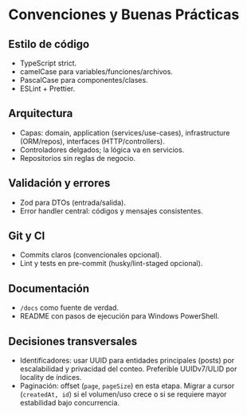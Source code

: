 # Convenciones y Buenas Prácticas

## Estilo de código
- TypeScript strict.
- camelCase para variables/funciones/archivos.
- PascalCase para componentes/clases.
- ESLint + Prettier.

## Arquitectura
- Capas: domain, application (services/use-cases), infrastructure (ORM/repos), interfaces (HTTP/controllers).
- Controladores delgados; la lógica va en servicios.
- Repositorios sin reglas de negocio.

## Validación y errores
- Zod para DTOs (entrada/salida).
- Error handler central: códigos y mensajes consistentes.

## Git y CI
- Commits claros (convencionales opcional).
- Lint y tests en pre-commit (husky/lint-staged opcional).

## Documentación
- `/docs` como fuente de verdad.
- README con pasos de ejecución para Windows PowerShell.

## Decisiones transversales
- Identificadores: usar UUID para entidades principales (posts) por escalabilidad y privacidad del conteo. Preferible UUIDv7/ULID por locality de índices.
- Paginación: offset (`page`, `pageSize`) en esta etapa. Migrar a cursor (`createdAt, id`) si el volumen/uso crece o si se requiere mayor estabilidad bajo concurrencia.

